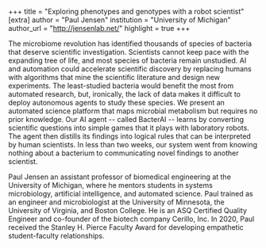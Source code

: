 +++
title = "Exploring phenotypes and genotypes with a robot scientist"
[extra]
author = "Paul Jensen"
institution = "University of Michigan"
author_url = "http://jensenlab.net/"
highlight = true
+++

The microbiome revolution has identified thousands of species of bacteria that deserve scientific investigation. Scientists cannot keep pace with the expanding tree of life, and most species of bacteria remain unstudied. AI and automation could accelerate scientific discovery by replacing humans with algorithms that mine the scientific literature and design new experiments. The least-studied bacteria would benefit the most from automated research, but, ironically, the lack of data makes it difficult to deploy autonomous agents to study these species. We present an automated science platform that maps microbial metabolism but requires no prior knowledge. Our AI agent -- called BacterAI -- learns by converting scientific questions into simple games that it plays with laboratory robots. The agent then distills its findings into logical rules that can be interpreted by human scientists. In less than two weeks, our system went from knowing nothing about a bacterium to communicating novel findings to another scientist. 

Paul Jensen an assistant professor of biomedical engineering at the University of Michigan, where he mentors students in systems microbiology, artificial intelligence, and automated science. Paul trained as an engineer and microbiologist at the University of Minnesota, the University of Virginia, and Boston College. He is an ASQ Certified Quality Engineer and co-founder of the biotech company Cerillo, Inc. In 2020, Paul received the Stanley H. Pierce Faculty Award for developing empathetic student-faculty relationships.